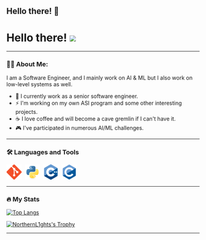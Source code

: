 ## Hello there! 👋

<div id="header">
    <h1>
        Hello there! 
        <img src="https://media.giphy.com/media/hvRJCLFzcasrR4ia7z/giphy.gif" width="30px"/>
    </h1>
</div>

---

### 👨‍💻 About Me:
I am a Software Engineer, and I mainly work on AI & ML but I also work on low-level systems as well.

- 💼 I currently work as a senior software engineer.
- ⚡ I'm working on my own ASI program and some other interesting projects.
- ☕ I love coffee and will become a cave gremlin if I can't have it.
- 🎮 I've participated in numerous AI/ML challenges.

---

### 🛠️ Languages and Tools
<div>
  <img src="https://github.com/devicons/devicon/blob/master/icons/git/git-original.svg" title="Git" alt="Git" width="40" height="40"/>&nbsp;
  <img src="https://github.com/devicons/devicon/blob/master/icons/python/python-original.svg" title="Python" alt="Python" width="40" height="40"/>&nbsp;
  <img src="https://github.com/devicons/devicon/blob/master/icons/cplusplus/cplusplus-original.svg" title="C++" alt="C++" width="40" height="40"/>&nbsp;
  <img src="https://github.com/devicons/devicon/blob/master/icons/c/c-original.svg" title="C" alt="C" width="40" height="40"/>&nbsp;
</div>

---

### 🔥 My Stats

[![Top Langs](https://github-readme-stats.vercel.app/api/top-langs/?username=NorthernL1ghts&show_icons=true&theme=dark)](https://github.com/anuraghazra/github-readme-stats)

[![NorthernL1ghts's Trophy](https://github-profile-trophy.vercel.app/?username=NorthernL1ghts&theme=darkhub)](https://github.com/ryo-ma/github-profile-trophy)

---
